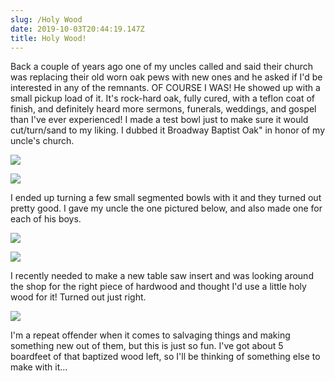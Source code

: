 ```yaml
---
slug: /Holy Wood
date: 2019-10-03T20:44:19.147Z
title: Holy Wood!
---
```

Back a couple of years ago one of my uncles called and said their church was replacing their old worn oak pews with new ones and he asked if I'd be interested in any of the remnants.  OF COURSE I WAS!  He showed up with a small pickup load of it.  It's rock-hard oak, fully cured, with a teflon coat of finish, and definitely heard more sermons, funerals, weddings, and gospel than I've ever experienced!  I made a test bowl just to make sure it would cut/turn/sand to my liking.  I dubbed it Broadway Baptist Oak" in honor of my uncle's church.

![](https://res.cloudinary.com/dy6lb8vna/image/upload/v1570136433/GB%20Bowlworks%20Gallery/IMG_6001_1.jpg)

![](https://res.cloudinary.com/dy6lb8vna/image/upload/v1570136482/GB%20Bowlworks%20Gallery/IMG_6002.jpg)

I ended up turning a few small segmented bowls with it and they turned out pretty good.  I gave my uncle the one pictured below, and also made one for each of his boys.

![](https://res.cloudinary.com/dy6lb8vna/image/upload/v1570136710/GB%20Bowlworks%20Gallery/IMG_6601.jpg)

![](https://res.cloudinary.com/dy6lb8vna/image/upload/v1570136798/GB%20Bowlworks%20Gallery/IMG_6600.jpg)

I recently needed to make a new table saw insert and was looking around the shop for the right piece of hardwood and thought I'd use a little holy wood for it!  Turned out just right.

![](https://res.cloudinary.com/dy6lb8vna/image/upload/r_3/a_0/v1570136950/GB%20Bowlworks%20Gallery/20191003_180458047_iOS.jpg)

I'm a repeat offender when it comes to salvaging things and making something new out of them, but this is just so fun.  I've got about 5 boardfeet of that baptized wood left, so I'll be thinking of something else to make with it...
